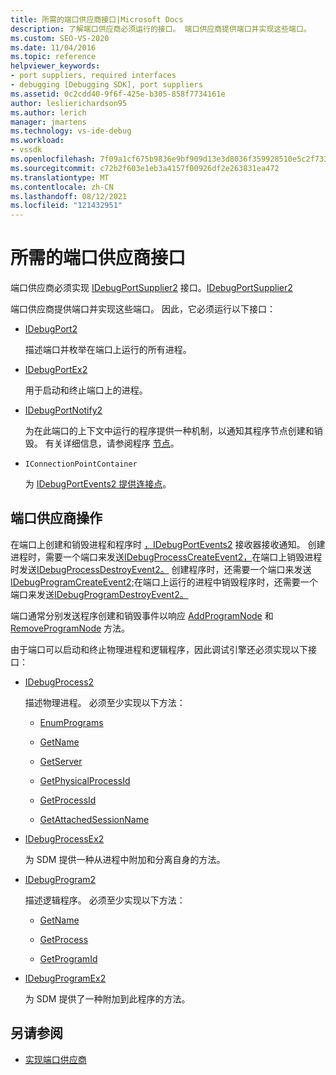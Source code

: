```yaml
---
title: 所需的端口供应商接口|Microsoft Docs
description: 了解端口供应商必须运行的接口。 端口供应商提供端口并实现这些端口。
ms.custom: SEO-VS-2020
ms.date: 11/04/2016
ms.topic: reference
helpviewer_keywords:
- port suppliers, required interfaces
- debugging [Debugging SDK], port suppliers
ms.assetid: 0c2cdd40-9f6f-425e-b305-858f7734161e
author: leslierichardson95
ms.author: lerich
manager: jmartens
ms.technology: vs-ide-debug
ms.workload:
- vssdk
ms.openlocfilehash: 7f09a1cf675b9836e9bf909d13e3d8036f359928510e5c2f733701432e40a9fd
ms.sourcegitcommit: c72b2f603e1eb3a4157f00926df2e263831ea472
ms.translationtype: MT
ms.contentlocale: zh-CN
ms.lasthandoff: 08/12/2021
ms.locfileid: "121432951"
---
```

# <a name="required-port-supplier-interfaces"></a>所需的端口供应商接口
端口供应商必须实现 [IDebugPortSupplier2](../../extensibility/debugger/reference/idebugportsupplier2.md) 接口。[IDebugPortSupplier2](../../extensibility/debugger/reference/idebugportsupplier2.md)

 端口供应商提供端口并实现这些端口。 因此，它必须运行以下接口：

- [IDebugPort2](../../extensibility/debugger/reference/idebugport2.md)

  描述端口并枚举在端口上运行的所有进程。

- [IDebugPortEx2](../../extensibility/debugger/reference/idebugportex2.md)

  用于启动和终止端口上的进程。

- [IDebugPortNotify2](../../extensibility/debugger/reference/idebugportnotify2.md)

  为在此端口的上下文中运行的程序提供一种机制，以通知其程序节点创建和销毁。 有关详细信息，请参阅程序 [节点](../../extensibility/debugger/program-nodes.md)。

- `IConnectionPointContainer`

  为 [IDebugPortEvents2 提供连接点](../../extensibility/debugger/reference/idebugportevents2.md)。

## <a name="port-supplier-operation"></a>端口供应商操作
 在端口上创建和销毁进程和程序时 [，IDebugPortEvents2](../../extensibility/debugger/reference/idebugportevents2.md) 接收器接收通知。 创建进程时，需要一个端口来发送[IDebugProcessCreateEvent2，](../../extensibility/debugger/reference/idebugprocesscreateevent2.md)在端口上销毁进程时发送[IDebugProcessDestroyEvent2。](../../extensibility/debugger/reference/idebugprocessdestroyevent2.md) 创建程序时，还需要一个端口来发送[IDebugProgramCreateEvent2;](../../extensibility/debugger/reference/idebugprogramcreateevent2.md)在端口上运行的进程中销毁程序时，还需要一个端口来发送[IDebugProgramDestroyEvent2。](../../extensibility/debugger/reference/idebugprogramdestroyevent2.md)

 端口通常分别发送程序创建和销毁事件以响应 [AddProgramNode](../../extensibility/debugger/reference/idebugportnotify2-addprogramnode.md) 和 [RemoveProgramNode](../../extensibility/debugger/reference/idebugportnotify2-removeprogramnode.md) 方法。

 由于端口可以启动和终止物理进程和逻辑程序，因此调试引擎还必须实现以下接口：

- [IDebugProcess2](../../extensibility/debugger/reference/idebugprocess2.md)

  描述物理进程。 必须至少实现以下方法：

  - [EnumPrograms](../../extensibility/debugger/reference/idebugprocess2-enumprograms.md)

  - [GetName](../../extensibility/debugger/reference/idebugprocess2-getname.md)

  - [GetServer](../../extensibility/debugger/reference/idebugprocess2-getserver.md)

  - [GetPhysicalProcessId](../../extensibility/debugger/reference/idebugprocess2-getphysicalprocessid.md)

  - [GetProcessId](../../extensibility/debugger/reference/idebugprocess2-getprocessid.md)

  - [GetAttachedSessionName](../../extensibility/debugger/reference/idebugprocess2-getattachedsessionname.md)

- [IDebugProcessEx2](../../extensibility/debugger/reference/idebugprocessex2.md)

  为 SDM 提供一种从进程中附加和分离自身的方法。

- [IDebugProgram2](../../extensibility/debugger/reference/idebugprogram2.md)

  描述逻辑程序。 必须至少实现以下方法：

  - [GetName](../../extensibility/debugger/reference/idebugprogram2-getname.md)

  - [GetProcess](../../extensibility/debugger/reference/idebugprogram2-getprocess.md)

  - [GetProgramId](../../extensibility/debugger/reference/idebugprogram2-getprogramid.md)

- [IDebugProgramEx2](../../extensibility/debugger/reference/idebugprogramex2.md)

  为 SDM 提供了一种附加到此程序的方法。

## <a name="see-also"></a>另请参阅
- [实现端口供应商](../../extensibility/debugger/implementing-a-port-supplier.md)
